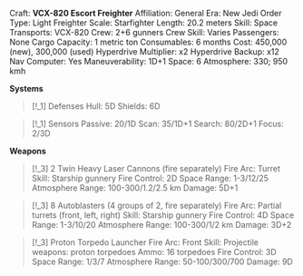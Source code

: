 Craft: **VCX-820 Escort Freighter**
Affiliation: General
Era: New Jedi Order
Type: Light Freighter
Scale: Starfighter
Length: 20.2 meters
Skill: Space Transports: VCX-820
Crew: 2+6 gunners
Crew Skill: Varies
Passengers: None
Cargo Capacity: 1 metric ton
Consumables: 6 months
Cost: 450,000 (new), 300,000 (used)
Hyperdrive Multiplier: x2
Hyperdrive Backup: x12
Nav Computer: Yes
Maneuverability: 1D+1
Space: 6
Atmosphere: 330; 950 kmh

**Systems**
> [!_1] Defenses
> Hull: 5D
> Shields: 6D

> [!_1] Sensors
> Passive: 20/1D
> Scan: 35/1D+1
> Search: 80/2D+1
> Focus: 2/3D

**Weapons**
> [!_3] 2 Twin Heavy Laser Cannons (fire separately)
> Fire Arc: Turret
> Skill: Starship gunnery
> Fire Control: 2D
> Space Range: 1-3/12/25
> Atmosphere Range: 100-300/1.2/2.5 km
> Damage: 5D+1

> [!_3] 8 Autoblasters (4 groups of 2, fire separately)
> Fire Arc: Partial turrets (front, left, right)
> Skill: Starship gunnery
> Fire Control: 4D
> Space Range: 1-3/10/20
> Atmosphere Range: 100-300/1/2 km
> Damage: 3D+2

> [!_3] Proton Torpedo Launcher
> Fire Arc: Front
> Skill: Projectile weapons: proton torpedoes
> Ammo: 16 torpedoes
> Fire Control: 3D
> Space Range: 1/3/7
> Atmosphere Range: 50-100/300/700
> Damage: 9D